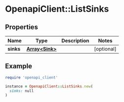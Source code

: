 # OpenapiClient::ListSinks

## Properties

| Name | Type | Description | Notes |
| ---- | ---- | ----------- | ----- |
| **sinks** | [**Array&lt;Sink&gt;**](Sink.md) |  | [optional] |

## Example

```ruby
require 'openapi_client'

instance = OpenapiClient::ListSinks.new(
  sinks: null
)
```

